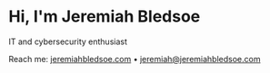 # Hi, I'm Jeremiah Bledsoe

IT and cybersecurity enthusiast

Reach me: [jeremiahbledsoe.com](https://jeremiahbledsoe.com) • jeremiah@jeremiahbledsoe.com
